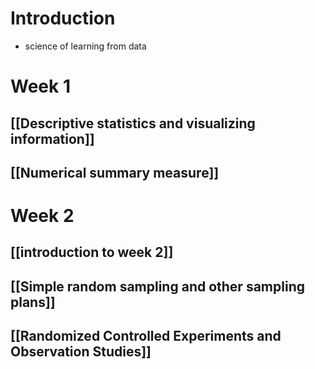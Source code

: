 # Introduction
- science of learning from data
# Week 1
## [[Descriptive statistics and visualizing information]]
## [[Numerical summary measure]]

# Week 2

## [[introduction to week 2]]
## [[Simple random sampling and other sampling plans]]
## [[Randomized Controlled Experiments and Observation Studies]]


